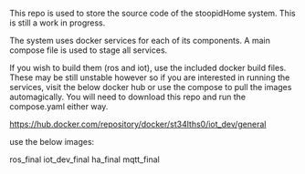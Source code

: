 This repo is used to store the source code of the stoopidHome system. This is still a work in progress. 

The system uses docker services for each of its components. A main compose file is used to stage all services. 

If you wish to build them (ros and iot), use the included docker build files.
These may be still unstable however so if you are interested in running the services, visit the below docker hub or use the compose to pull the images
automagically. You will need to download this repo and run the compose.yaml either way.

https://hub.docker.com/repository/docker/st34lths0/iot_dev/general

use the below images:

ros_final
iot_dev_final
ha_final
mqtt_final
